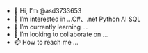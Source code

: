 - 👋 Hi, I’m @asd3733653
- 👀 I’m interested in ...C#、.net Python AI SQL
- 🌱 I’m currently learning ...
- 💞️ I’m looking to collaborate on ...
- 📫 How to reach me ...

<!---
asd3733653/asd3733653 is a ✨ special ✨ repository because its `README.md` (this file) appears on your GitHub profile.
You can click the Preview link to take a look at your changes.
--->
